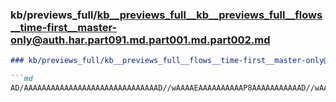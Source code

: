 ### kb/previews_full/kb__previews_full__kb__previews_full__flows__time-first__master-only@auth.har.part091.md.part001.md.part002.md

```md
### kb/previews_full/kb__previews_full__flows__time-first__master-only@auth.har.part091.md.part001.md (part 002)

```md
AD/AAAAAAAAAAAAAAAAAAAAAAAAAAAAAAD//wAAAAEAAAAAAAAAAP8AAAAAAAAAAAD//wAAAAEAAAAAAAAAAP8AAP8
```

```

```
